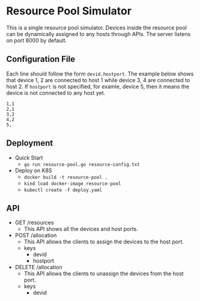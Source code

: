 # Resource Pool Simulator
This is a single resource pool simulator. Devices inside the resource pool can be dynamically assigned to any hosts through APIs. The server listens on port 8000 by default.
## Configuration File
Each line should follow the form `devid,hostport`. The example below shows that device 1, 2 are connected to host 1 while device 3, 4 are connected to host 2. If `hostport` is not specified, for examle, device 5, then it means the device is not connected to any host yet.
```
1,1
2,1
3,2
4,2
5,
```
## Deployment
- Quick Start
    - `go run resource-pool.go resource-config.txt`
- Deploy on K8S
    - `docker build -t resource-pool .`
    - `kind load docker-image resource-pool`
    - `kubectl create -f deploy.yaml`
## API
- GET /resources
    - This API shows all the devices and host ports.
- POST /allocation
    - This API allows the clients to assign the devices to the host port.
    - keys
        - devid
        - hostport
- DELETE /allocation
    - This API allows the clients to unassign the devices from the host port.
    - keys
        - devid
